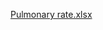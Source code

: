 [Pulmonary rate.xlsx](https://github.com/copelaa/Airborne_Droplet_Transmission_CopelandThesis/files/6603003/Pulmonary.rate.xlsx)
